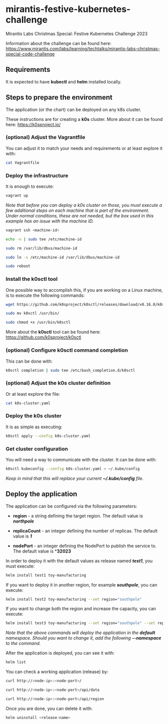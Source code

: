 # mirantis-festive-kubernetes-challenge
Mirantis Labs Christmas Special: Festive Kubernetes Challenge 2023

Information about the challenge can be found here: <https://www.mirantis.com/labs/learning/techtalks/mirantis-labs-christmas-special-code-challenge>

## Requirements

It is expected to have **kubectl** and **helm** installed locally.

## Steps to prepare the environment

The application (or the chart) can be deployed on any k8s cluster.

These instructions are for creating a **k0s** cluster. More about it can be found here: <https://k0sproject.io/>

### (optional) Adjust the Vagrantfile

You can adjust it to match your needs and requirements or at least explore it with:

```bash
cat Vagrantfile
```

### Deploy the infrastructure

It is enough to execute:

```bash
vagrant up
```

*Note that before you can deploy a k0s cluster on those, you must execute a few additional steps on each machine that is part of the environment. Under normal conditions, these are not needed, but the box used in this example has an issue with the machine ID.*

```bash
vagrant ssh <machine-id>

echo -n | sudo tee /etc/machine-id

sudo rm /var/lib/dbus/machine-id

sudo ln -s /etc/machine-id /var/lib/dbus/machine-id

sudo reboot
```

### Install the k0sctl tool

One possible way to accomplish this, if you are working on a Linux machine, is to execute the following commands:

```bash
wget https://github.com/k0sproject/k0sctl/releases/download/v0.16.0/k0sctl-linux-x64 -O k0sctl

sudo mv k0sctl /usr/bin/

sudo chmod +x /usr/bin/k0sctl
```

More about the **k0sctl** tool can be found here: <https://github.com/k0sproject/k0sctl>

### (optional) Configure k0sctl command completion

This can be done with:

```bash
k0sctl completion | sudo tee /etc/bash_completion.d/k0sctl
```

### (optional) Adjust the k0s cluster definition

Or at least explore the file:

```bash
cat k0s-cluster.yaml
```

### Deploy the k0s cluster

It is as simple as executing:

```bash
k0sctl apply --config k0s-cluster.yaml
```

### Get cluster configuration

You will need a way to communicate with the cluster. It can be done with:

```bash
k0sctl kubeconfig --config k0s-cluster.yaml > ~/.kube/config
```

*Keep in mind that this will replace your current **~/.kube/config** file.*

## Deploy the application

The application can be configured via the following parameters:

 - **region** - a string defining the target region. The default value is ***northpole***

 - **replicaCount** - an integer defining the number of replicas. The default value is ***1***

 - **nodePort** - an integer defining the NodePort to publish the service to. The default value is ***32023**

In order to deploy it with the default values as release named ***test1***, you must execute:

```bash
helm install test1 toy-manufacturing
```

If you want to deploy it in another region, for example ***southpole***, you can execute:

```bash
helm install test2 toy-manufacturing --set region="southpole"
```

If you want to change both the region and increase the capacity, you can execute:

```bash
helm install test3 toy-manufacturing --set region="southpole" --set replicaCount=3
```

*Note that the above commands will deploy the application in the **default** namespace. Should you want to change it, add the following **--namespace <target-ns>** to the command.*

After the application is deployed, you can see it with:

```bash
helm list
```

You can check a working application (release) by:

```bash
curl http://<node-ip>:<node-port>/

curl http://<node-ip>:<node-port>/api/data

curl http://<node-ip>:<node-port>/api/region
```

Once you are done, you can delete it with:

```bash
helm uninstall <release-name>
```
